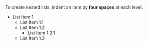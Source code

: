To create nested lists, indent an item by **four spaces** at each level.
<!--break-->
- List Item 1
    - List Item 1.1
    - List Item 1.2
        - List Item 1.2.1
    - List Item 1.3
